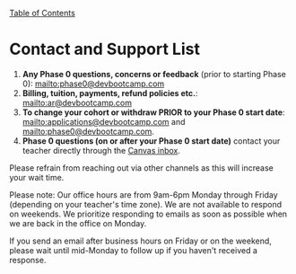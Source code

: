 [Table of Contents](README.md)

# Contact and Support List
1. **Any Phase 0 questions, concerns or feedback** (prior to starting Phase 0): <mailto:phase0@devbootcamp.com>
2. **Billing, tuition, payments, refund policies etc.**: <mailto:ar@devbootcamp.com>
3. **To change your cohort or withdraw PRIOR to your Phase 0 start date**: <mailto:applications@devbootcamp.com> and <mailto:phase0@devbootcamp.com>.
4. **Phase 0 questions (on or after your Phase 0 start date)** contact your teacher directly through the [Canvas inbox](https://devbootcamp.instructure.com).

Please refrain from reaching out via other channels as this will increase your wait time.

Please note: Our office hours are from 9am-6pm Monday through Friday (depending on your teacher's time zone). We are not available to respond on weekends. We prioritize responding to emails as soon as possible when we are back in the office on Monday.

If you send an email after business hours on Friday or on the weekend, please wait until mid-Monday to follow up if you haven't received a response.

